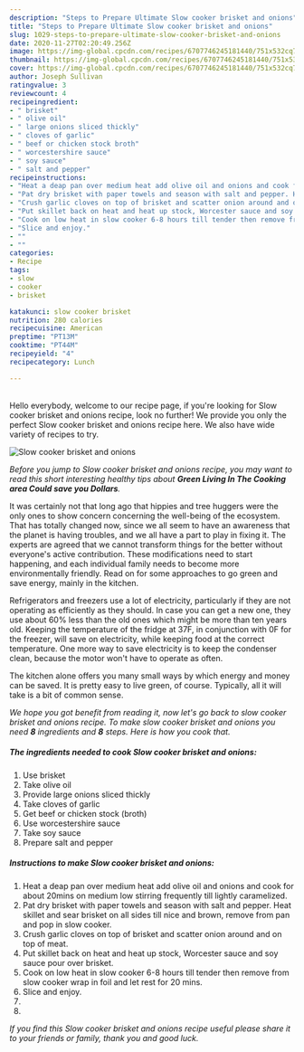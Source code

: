 ```yaml
---
description: "Steps to Prepare Ultimate Slow cooker brisket and onions"
title: "Steps to Prepare Ultimate Slow cooker brisket and onions"
slug: 1029-steps-to-prepare-ultimate-slow-cooker-brisket-and-onions
date: 2020-11-27T02:20:49.256Z
image: https://img-global.cpcdn.com/recipes/6707746245181440/751x532cq70/slow-cooker-brisket-and-onions-recipe-main-photo.jpg
thumbnail: https://img-global.cpcdn.com/recipes/6707746245181440/751x532cq70/slow-cooker-brisket-and-onions-recipe-main-photo.jpg
cover: https://img-global.cpcdn.com/recipes/6707746245181440/751x532cq70/slow-cooker-brisket-and-onions-recipe-main-photo.jpg
author: Joseph Sullivan
ratingvalue: 3
reviewcount: 4
recipeingredient:
- " brisket"
- " olive oil"
- " large onions sliced thickly"
- " cloves of garlic"
- " beef or chicken stock broth"
- " worcestershire sauce"
- " soy sauce"
- " salt and pepper"
recipeinstructions:
- "Heat a deap pan over medium heat add olive oil and onions and cook for about 20mins on medium low stirring frequently till lightly caramelized."
- "Pat dry brisket with paper towels and season with salt and pepper. Heat skillet and sear brisket on all sides till nice and brown, remove from pan and pop in slow cooker."
- "Crush garlic cloves on top of brisket and scatter onion around and on top of meat."
- "Put skillet back on heat and heat up stock, Worcester sauce and soy sauce pour over brisket."
- "Cook on low heat in slow cooker 6-8 hours till tender then remove from slow cooker wrap in foil and let rest for 20 mins."
- "Slice and enjoy."
- ""
- ""
categories:
- Recipe
tags:
- slow
- cooker
- brisket

katakunci: slow cooker brisket 
nutrition: 280 calories
recipecuisine: American
preptime: "PT13M"
cooktime: "PT44M"
recipeyield: "4"
recipecategory: Lunch

---
```

<br>
Hello everybody, welcome to our recipe page, if you're looking for Slow cooker brisket and onions recipe, look no further! We provide you only the perfect Slow cooker brisket and onions recipe here. We also have wide variety of recipes to try.
<br>


![Slow cooker brisket and onions](https://img-global.cpcdn.com/recipes/6707746245181440/751x532cq70/slow-cooker-brisket-and-onions-recipe-main-photo.jpg)

<i>Before you jump to Slow cooker brisket and onions recipe, you may want to read this short interesting healthy tips about 
<strong>Green Living In The Cooking area Could save you Dollars</strong>.</i>
</br>

It was certainly not that long ago that hippies and tree huggers were the only ones to show concern concerning the well-being of the ecosystem. That has totally changed now, since we all seem to have an awareness that the planet is having troubles, and we all have a part to play in fixing it. The experts are agreed that we cannot transform things for the better without everyone's active contribution. These modifications need to start happening, and each individual family needs to become more environmentally friendly. Read on for some approaches to go green and save energy, mainly in the kitchen.

Refrigerators and freezers use a lot of electricity, particularly if they are not operating as efficiently as they should. In case you can get a new one, they use about 60% less than the old ones which might be more than ten years old. Keeping the temperature of the fridge at 37F, in conjunction with 0F for the freezer, will save on electricity, while keeping food at the correct temperature. One more way to save electricity is to keep the condenser clean, because the motor won't have to operate as often.

The kitchen alone offers you many small ways by which energy and money can be saved. It is pretty easy to live green, of course. Typically, all it will take is a bit of common sense.


<i>We hope you got benefit from reading it, now let's go back to slow cooker brisket and onions recipe. To make slow cooker brisket and onions you need <strong>8</strong> ingredients and <strong>8</strong> steps. Here is how you cook that.
</i>

##### The ingredients needed to cook Slow cooker brisket and onions:

1. Use  brisket
1. Take  olive oil
1. Provide  large onions sliced thickly
1. Take  cloves of garlic
1. Get  beef or chicken stock (broth)
1. Use  worcestershire sauce
1. Take  soy sauce
1. Prepare  salt and pepper


##### Instructions to make Slow cooker brisket and onions:

1. Heat a deap pan over medium heat add olive oil and onions and cook for about 20mins on medium low stirring frequently till lightly caramelized.
1. Pat dry brisket with paper towels and season with salt and pepper. Heat skillet and sear brisket on all sides till nice and brown, remove from pan and pop in slow cooker.
1. Crush garlic cloves on top of brisket and scatter onion around and on top of meat.
1. Put skillet back on heat and heat up stock, Worcester sauce and soy sauce pour over brisket.
1. Cook on low heat in slow cooker 6-8 hours till tender then remove from slow cooker wrap in foil and let rest for 20 mins.
1. Slice and enjoy.
1. 
1. 


<i>If you find this Slow cooker brisket and onions recipe useful please share it to your friends or family, thank you and good luck.</i>
